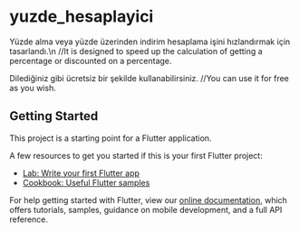 # yuzde_hesaplayici

Yüzde alma veya yüzde üzerinden indirim hesaplama işini hızlandırmak için tasarlandı.\n
//It is designed to speed up the calculation of getting a percentage or discounted on a percentage.


Dilediğiniz gibi ücretsiz bir şekilde kullanabilirsiniz.
//You can use it for free as you wish. 

## Getting Started

This project is a starting point for a Flutter application.

A few resources to get you started if this is your first Flutter project:

- [Lab: Write your first Flutter app](https://flutter.dev/docs/get-started/codelab)
- [Cookbook: Useful Flutter samples](https://flutter.dev/docs/cookbook)

For help getting started with Flutter, view our
[online documentation](https://flutter.dev/docs), which offers tutorials,
samples, guidance on mobile development, and a full API reference.
